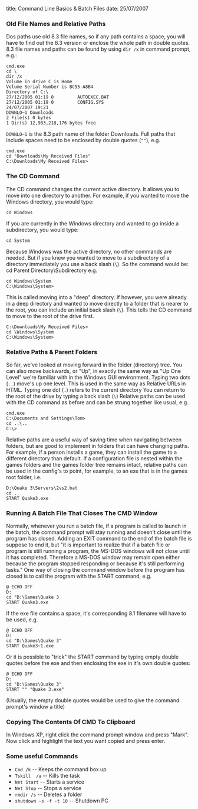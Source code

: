 title: Command Line Basics & Batch Files
date: 25/07/2007

### Old File Names and Relative Paths

Dos paths use old 8.3 file names, so if any path contains a space, you
will have to find out the 8.3 version or enclose the whole path in
double quotes. 8.3 file names and paths can be found by using `dir /x` in
command prompt, e.g.:

    cmd.exe
    cd \
    dir /x
    Volume in drive C is Home
    Volume Serial Number is BC55-A8B4
    Directory of C:\
    27/12/2005 01:19 0         AUTOEXEC.BAT
    27/12/2005 01:19 0         CONFIG.SYS
    24/07/2007 19:21
    DOWNLO~1 Downloads
    2 File(s) 0 bytes
    1 Dir(s) 12,983,218,176 bytes free

`DOWNLO~1` is the 8.3 path name of the folder Downloads. Full paths that
include spaces need to be enclosed by double quotes (`""`), e.g.

    cmd.exe
    cd "Downloads\My Received Files"
    C:\Downloads\My Received Files>

### The CD Command

The CD command changes the current active directory. It allows you to
move into one directory to another. For example, if you wanted to move
the Windows directory, you would type:

    cd Windows

If you are currently in the Windows directory and wanted to go inside a
subdirectory, you would type:

    cd System

Because Windows was the active directory, no other commands are needed.
But if you knew you wanted to move to a subdirectory of a directory
immediately you use a back slash (`\`). So the command would be: cd
Parent Directory\Subdirectory e.g.

    cd Windows\System
    C:\Windows\System>

This is called moving into a "deep" directory. If however, you were
already in a deep directory and wanted to move directly to a folder that
is nearer to the root, you can include an initial back slash (`\`). This
tells the CD command to move to the root of the drive first.

    C:\Downloads\My Received Files>
    cd \Windows\System
    C:\Windows\System>

### Relative Paths & Parent Folders

So far, we've looked at moving forward in the folder (directory) tree.
You can also move backwards, or "Up", in exactly the same way as "Up One
Level" we're familiar with in the Windows GUI environment. Typing two
dots (`..`) move's up one level. This is used in the same way as Relative
URLs in HTML. Typing one dot (`.`) refers to the current directory You can
return to the root of the drive by typing a back slash (`\`) Relative
paths can be used with the CD command as before and can be strung
together like usual, e.g.

    cmd.exe
    C:\Documents and Settings\Tom>
    cd ..\..
    C:\>

Relative paths are a useful way of saving time when navigating between
folders, but are good to implement in folders that can have changing
paths. For example, if a person installs a game, they can install the
game to a different directory than default. If a configuration file is
nested within the games folders and the games folder tree remains
intact, relative paths can be used in the config's to point, for
example, to an exe that is in the games root folder, i.e.

    D:\Quake 3\Servers\2vs2.bat
    cd ..
    START Quake3.exe

### Running A Batch File That Closes The CMD Window

Normally, whenever you run a batch file, if a program is called to
launch in the batch, the command prompt will stay running and doesn't
close until the program has closed. Adding an EXIT command to the end of
the batch file is suppose to end it, but "it is important to realize
that if a batch file or program is still running a program, the MS-DOS
windows will not close until it has completed. Therefore a MS-DOS window
may remain open either because the program stopped responding or because
it's still performing tasks." One way of closing the command window
before the program has closed is to call the program with the START
command, e.g.

    @ ECHO OFF
    D:
    cd "D:\Games\Quake 3
    START Quake3.exe

If the exe file contains a space, it's corresponding 8.1 filename will
have to be used, e.g.

    @ ECHO OFF
    D:
    cd "D:\Games\Quake 3"
    START Quake3~1.exe

Or it is possible to "trick" the START command by typing empty double
quotes before the exe and then enclosing the exe in it's own double
quotes:

    @ ECHO OFF
    D:
    cd "D:\Games\Quake 3"
    START "" "Quake 3.exe"

(Usually, the empty double quotes would be used to give the command
prompt's window a title)

### Copying The Contents Of CMD To Clipboard

In Windows XP, right click the command prompt window and press "Mark".
Now click and highlight the text you want copied and press enter.

### Some useful Commands

* `Cmd /k` -- Keeps the command box up
* `Tskill  /a` -- Kills the task
* `Net Start` -- Starts a service
* `Net Stop` -- Stops a service
* `rmdir /s` -- Deletes a folder
* `shutdown -s -f -t 10` -- Shutdown PC

